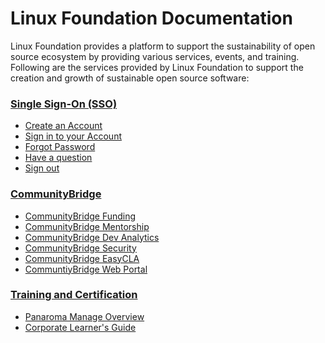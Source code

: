 # Linux Foundation Documentation

Linux Foundation provides a platform to support the sustainability of open source ecosystem by providing various services, events, and training. Following are the services provided by Linux Foundation to support the creation and growth of sustainable open source software:

### [Single Sign-On \(SSO\)](sso/)

* [Create an Account](sso/create-an-account.md)
* [Sign in to your Account](sso/sign-in/)
* [Forgot Password](sso/forgot-password.md)
* [Have a question](sso/have-a-question.md)
* [Sign out](sso/log-out.md)

### [CommunityBridge](communitybridge/)

* [CommunityBridge Funding](communitybridge/communitybridge-funding/)
* [CommunityBridge Mentorship](communitybridge/communitybridge-mentorship/)
* [CommunityBridge Dev Analytics](communitybridge/dev-analytics/)
* [CommunityBridge Security](communitybridge/communitybridge-security/)
* [CommunityBridge EasyCLA](communitybridge/communitybridge-easycla/)
* [CommuntiyBridge Web Portal](communitybridge/communitybridge-web-portal/)

### [Training and Certification](training-and-certification/)

* [Panaroma Manage Overview](training-and-certification/training/panorama-manager-manual/)
* [Corporate Learner's Guide]()

#### 

